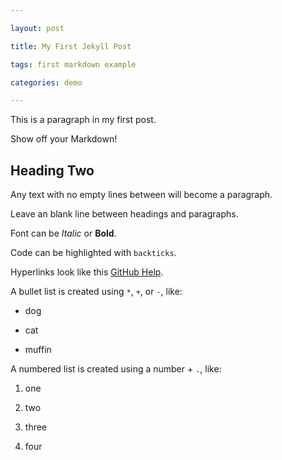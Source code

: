 ```yaml
---

layout: post

title: My First Jekyll Post

tags: first markdown example

categories: demo

---
```


 

This is a paragraph in my first post.

Show off your Markdown!

 

## Heading Two

 

Any text with no empty lines between will become a paragraph.

Leave an blank line between headings and paragraphs.

Font can be *Italic* or **Bold**.

Code can be highlighted with `backticks`.

 

Hyperlinks look like this [GitHub Help](https://help.github.com/).

 

A bullet list is created using `*`, `+`, or `-`, like:

 

- dog

- cat

- muffin

 

A numbered list is created using a number + `.`, like:

 

1. one

2. two

6. three

2. four
